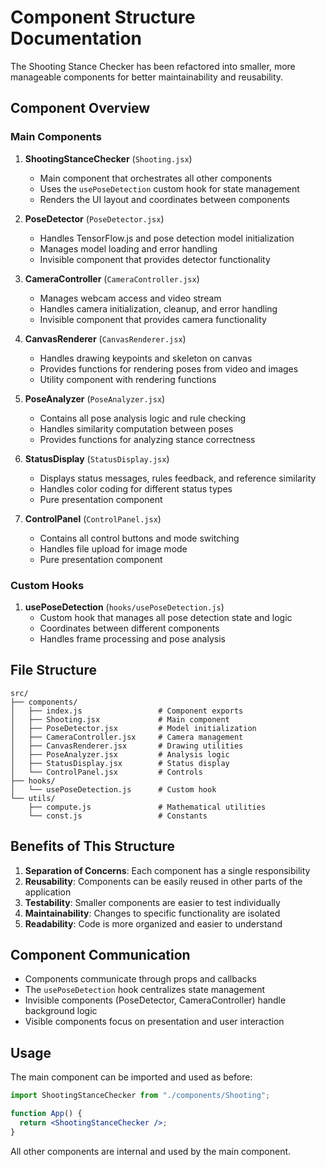 # Component Structure Documentation

The Shooting Stance Checker has been refactored into smaller, more manageable components for better maintainability and reusability.

## Component Overview

### Main Components

1. **ShootingStanceChecker** (`Shooting.jsx`)

   - Main component that orchestrates all other components
   - Uses the `usePoseDetection` custom hook for state management
   - Renders the UI layout and coordinates between components

2. **PoseDetector** (`PoseDetector.jsx`)

   - Handles TensorFlow.js and pose detection model initialization
   - Manages model loading and error handling
   - Invisible component that provides detector functionality

3. **CameraController** (`CameraController.jsx`)

   - Manages webcam access and video stream
   - Handles camera initialization, cleanup, and error handling
   - Invisible component that provides camera functionality

4. **CanvasRenderer** (`CanvasRenderer.jsx`)

   - Handles drawing keypoints and skeleton on canvas
   - Provides functions for rendering poses from video and images
   - Utility component with rendering functions

5. **PoseAnalyzer** (`PoseAnalyzer.jsx`)

   - Contains all pose analysis logic and rule checking
   - Handles similarity computation between poses
   - Provides functions for analyzing stance correctness

6. **StatusDisplay** (`StatusDisplay.jsx`)

   - Displays status messages, rules feedback, and reference similarity
   - Handles color coding for different status types
   - Pure presentation component

7. **ControlPanel** (`ControlPanel.jsx`)
   - Contains all control buttons and mode switching
   - Handles file upload for image mode
   - Pure presentation component

### Custom Hooks

1. **usePoseDetection** (`hooks/usePoseDetection.js`)
   - Custom hook that manages all pose detection state and logic
   - Coordinates between different components
   - Handles frame processing and pose analysis

## File Structure

```
src/
├── components/
│   ├── index.js                 # Component exports
│   ├── Shooting.jsx             # Main component
│   ├── PoseDetector.jsx         # Model initialization
│   ├── CameraController.jsx     # Camera management
│   ├── CanvasRenderer.jsx       # Drawing utilities
│   ├── PoseAnalyzer.jsx         # Analysis logic
│   ├── StatusDisplay.jsx        # Status display
│   └── ControlPanel.jsx         # Controls
├── hooks/
│   └── usePoseDetection.js      # Custom hook
└── utils/
    ├── compute.js               # Mathematical utilities
    └── const.js                 # Constants
```

## Benefits of This Structure

1. **Separation of Concerns**: Each component has a single responsibility
2. **Reusability**: Components can be easily reused in other parts of the application
3. **Testability**: Smaller components are easier to test individually
4. **Maintainability**: Changes to specific functionality are isolated
5. **Readability**: Code is more organized and easier to understand

## Component Communication

- Components communicate through props and callbacks
- The `usePoseDetection` hook centralizes state management
- Invisible components (PoseDetector, CameraController) handle background logic
- Visible components focus on presentation and user interaction

## Usage

The main component can be imported and used as before:

```jsx
import ShootingStanceChecker from "./components/Shooting";

function App() {
  return <ShootingStanceChecker />;
}
```

All other components are internal and used by the main component.
